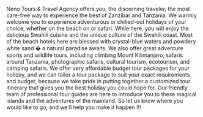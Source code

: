 Neno Tours & Travel Agency offers you, the discerning traveler, the most care-free way to experience the best of Zanzibar and Tanzania.
We warmly welcome you to experience adventurous or chilled-out holidays of your choice, whether on the beach on or safari. While here, you will enjoy the delicious Swahili cuisine and the unique culture of the Swahili coast. Most of the beach hotels here are blessed with crystal-blue waters and powdery white sand � a natural paradise awaits.
We also offer great adventure sports and wildlife tours, including climbing Mount Kilimanjaro, safaris around Tanzania, photographic safaris, cultural tourism, ecotourism, and camping safaris.
We offer very affordable budget tour packages for your holiday, and we can tailor a tour package to suit your exact requirements and budget, because we take pride in putting together a customized tour itinerary that gives you the best holiday you could hope for.
Our friendly team of professional tour guides are here to introduce you to these magical islands and the adventures of the mainland. So let us know where you would like to go, and we'll help you make it happen !!!
